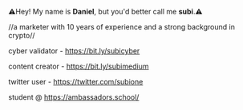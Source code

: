⚠️Hey! My name is **Daniel**, but you'd better call me **subi**.⚠️

//a marketer with 10 years of experience and a strong background in crypto//

cyber validator - https://bit.ly/subicyber 

content creator - https://bit.ly/subimedium

twitter user - https://twitter.com/subione

student @ https://ambassadors.school/

